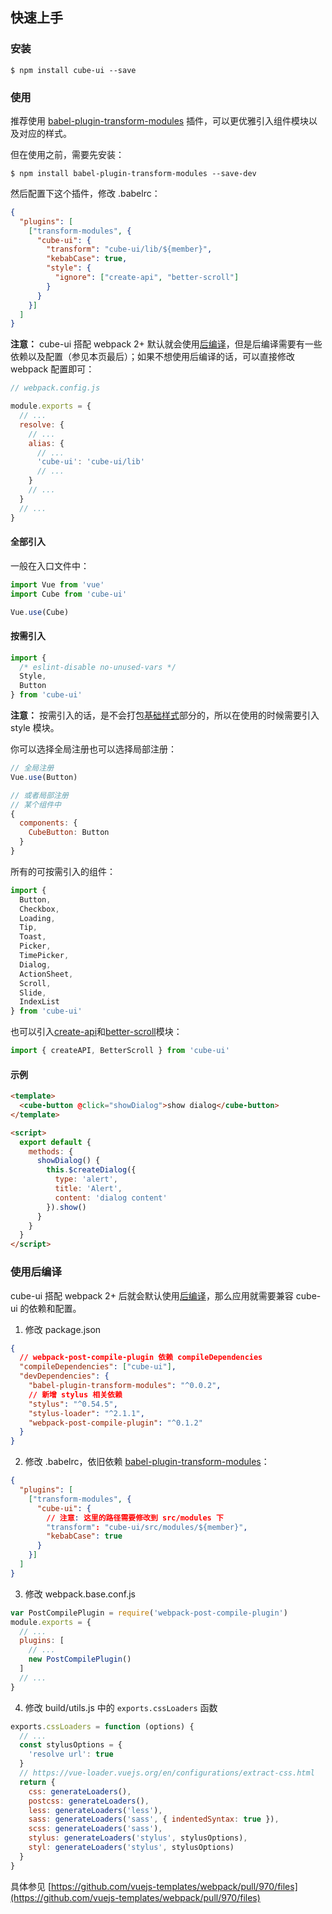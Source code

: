 ## 快速上手

### 安装

```shell
$ npm install cube-ui --save
```

### 使用

推荐使用 [babel-plugin-transform-modules](https://www.npmjs.com/package/babel-plugin-transform-modules) 插件，可以更优雅引入组件模块以及对应的样式。

但在使用之前，需要先安装：

```shell
$ npm install babel-plugin-transform-modules --save-dev
```

然后配置下这个插件，修改 .babelrc：

```json
{
  "plugins": [
    ["transform-modules", {
      "cube-ui": {
        "transform": "cube-ui/lib/${member}",
        "kebabCase": true,
        "style": {
          "ignore": ["create-api", "better-scroll"]
        }
      }
    }]
  ]
}
```

**注意：** cube-ui 搭配 webpack 2+ 默认就会使用[后编译](#/zh-CN/docs/post-compile)，但是后编译需要有一些依赖以及配置（参见本页最后）；如果不想使用后编译的话，可以直接修改 webpack 配置即可：

```js
// webpack.config.js

module.exports = {
  // ...
  resolve: {
    // ...
    alias: {
      // ...
      'cube-ui': 'cube-ui/lib'
      // ...
    }
    // ...
  }
  // ...
}
```

#### 全部引入

一般在入口文件中：

```javascript
import Vue from 'vue'
import Cube from 'cube-ui'

Vue.use(Cube)
```

#### 按需引入

```javascript
import {
  /* eslint-disable no-unused-vars */
  Style,
  Button
} from 'cube-ui'
```

**注意：** 按需引入的话，是不会打包[基础样式](#/zh-CN/docs/style)部分的，所以在使用的时候需要引入 style 模块。

你可以选择全局注册也可以选择局部注册：

```js
// 全局注册
Vue.use(Button)

// 或者局部注册
// 某个组件中
{
  components: {
    CubeButton: Button
  }
}
```

所有的可按需引入的组件：

```js
import {
  Button,
  Checkbox,
  Loading,
  Tip,
  Toast,
  Picker,
  TimePicker,
  Dialog,
  ActionSheet,
  Scroll,
  Slide,
  IndexList
} from 'cube-ui'
```

也可以引入[create-api](#/zh-CN/docs/create-api)和[better-scroll](#/zh-CN/docs/better-scroll)模块：

```js
import { createAPI, BetterScroll } from 'cube-ui'
```

#### 示例

```html
<template>
  <cube-button @click="showDialog">show dialog</cube-button>
</template>

<script>
  export default {
    methods: {
      showDialog() {
        this.$createDialog({
          type: 'alert',
          title: 'Alert',
          content: 'dialog content'
        }).show()
      }
    }
  }
</script>
```

### 使用后编译

cube-ui 搭配 webpack 2+ 后就会默认使用[后编译](#/zh-CN/docs/post-compile)，那么应用就需要兼容 cube-ui 的依赖和配置。

1. 修改 package.json

  ```json
  {
    // webpack-post-compile-plugin 依赖 compileDependencies
    "compileDependencies": ["cube-ui"],
    "devDependencies": {
      "babel-plugin-transform-modules": "^0.0.2",
      // 新增 stylus 相关依赖
      "stylus": "^0.54.5",
      "stylus-loader": "^2.1.1",
      "webpack-post-compile-plugin": "^0.1.2"
    }
  }
  ```

2. 修改 .babelrc，依旧依赖 [babel-plugin-transform-modules](https://www.npmjs.com/package/babel-plugin-transform-modules)：

  ```json
  {
    "plugins": [
      ["transform-modules", {
        "cube-ui": {
          // 注意: 这里的路径需要修改到 src/modules 下
          "transform": "cube-ui/src/modules/${member}",
          "kebabCase": true
        }
      }]
    ]
  }
  ```

3. 修改 webpack.base.conf.js

  ```js
  var PostCompilePlugin = require('webpack-post-compile-plugin')
  module.exports = {
    // ...
    plugins: [
      // ...
      new PostCompilePlugin()
    ]
    // ...
  }
  ```

4. 修改 build/utils.js 中的 `exports.cssLoaders` 函数

  ```js
  exports.cssLoaders = function (options) {
    // ...
    const stylusOptions = {
      'resolve url': true
    }
    // https://vue-loader.vuejs.org/en/configurations/extract-css.html
    return {
      css: generateLoaders(),
      postcss: generateLoaders(),
      less: generateLoaders('less'),
      sass: generateLoaders('sass', { indentedSyntax: true }),
      scss: generateLoaders('sass'),
      stylus: generateLoaders('stylus', stylusOptions),
      styl: generateLoaders('stylus', stylusOptions)
    }
  }
  ```

  具体参见 [https://github.com/vuejs-templates/webpack/pull/970/files](https://github.com/vuejs-templates/webpack/pull/970/files)
